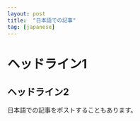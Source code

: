 ```yaml
---
layout: post
title:  "日本語での記事"
tag: [japanese]
---
```


ヘッドライン1
===

ヘッドライン2
---

日本語での記事をポストすることもあります。

